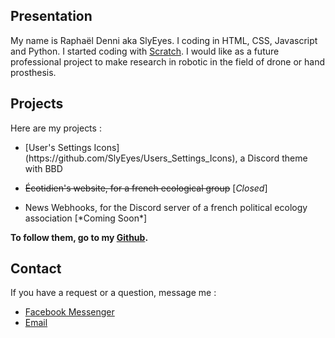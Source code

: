 ## Presentation

My name is Raphaël Denni aka SlyEyes. I coding in HTML, CSS, Javascript and Python. I started coding with [Scratch](https://scratch.mit.edu/users/SlyEyes/). I would like as a future professional project to make research in robotic in the field of drone or hand prosthesis.

## Projects

Here are my projects :
<ul>
<li>[User's Settings Icons](https://github.com/SlyEyes/Users_Settings_Icons), a Discord theme with BBD</li>
<li><p><strike>Écotidien's website, for a french ecological group</strike> [<i>Closed</i>]</p></li>
<li>News Webhooks, for the Discord server of a french political ecology association [*Coming Soon*]</li>
</ul>

**To follow them, go to my [Github](https://github.com/SlyEyes).**

## Contact

If you have a request or a question, message me :
- [Facebook Messenger](https://m.me/raph.denni/)
- [Email](mailto:raphoro.d@gmail.com)
